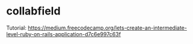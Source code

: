 # collabfield
Tutorial: https://medium.freecodecamp.org/lets-create-an-intermediate-level-ruby-on-rails-application-d7c6e997c63f
